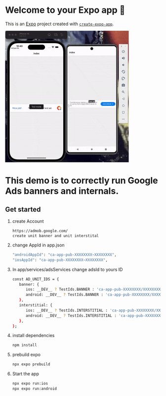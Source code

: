 # Welcome to your Expo app 👋

This is an [Expo](https://expo.dev) project created with [`create-expo-app`](https://www.npmjs.com/package/create-expo-app).

![til](https://github.com/addieljuarez/demoAdMobReactNative/blob/main/demoAd.gif)

# This demo is to correctly run Google Ads banners and internals.

## Get started

1. create Account

   ```
   https://admob.google.com/
   create unit banner and unit interstital
   ```


2. change AppId in app.json 

   ```bash
   "androidAppId": "ca-app-pub-XXXXXXXX~XXXXXXXX",
   "iosAppId": "ca-app-pub-XXXXXXXX~XXXXXXXX",
   ```


3. In app/services/adsServices change adsId to yours ID

   ```bash
   const AD_UNIT_IDS = {
      banner: {
         ios: __DEV__ ? TestIds.BANNER : 'ca-app-pub-XXXXXXXX/XXXXXXXX',
         android: __DEV__ ? TestIds.BANNER : 'ca-app-pub-XXXXXXXX/XXXXXXXX',
      },
      interstitial: {
         ios: __DEV__ ? TestIds.INTERSTITIAL : 'ca-app-pub-XXXXXXXX/XXXXXXXX',
         android: __DEV__ ? TestIds.INTERSTITIAL : 'ca-app-pub-XXXXXXXX/XXXXXXXX',
      },
   };
   ```

4. install dependencies

   ```bash
   npm install

5. prebuild expo

   ```bash
   npx expo prebuild
   ```

6. Start the app

   ```bash
   npx expo run:ios
   npx expo run:android
   ```

